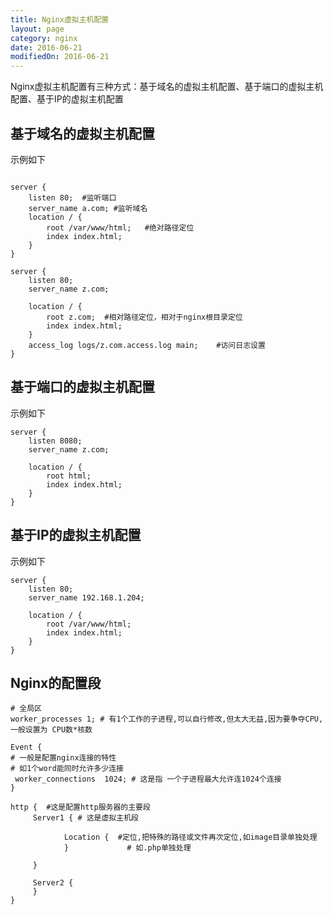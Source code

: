 ```yaml
---
title: Nginx虚拟主机配置
layout: page
category: nginx
date: 2016-06-21
modifiedOn: 2016-06-21
---
```


Nginx虚拟主机配置有三种方式：基于域名的虚拟主机配置、基于端口的虚拟主机配置、基于IP的虚拟主机配置

## 基于域名的虚拟主机配置
	
示例如下

```shell

server {
    listen 80;  #监听端口
    server_name a.com; #监听域名
    location / {
        root /var/www/html;   #绝对路径定位
        index index.html;
    }
}

server {
    listen 80;
    server_name z.com;

    location / {
        root z.com;  #相对路径定位，相对于nginx根目录定位
		index index.html;
    }
    access_log logs/z.com.access.log main;    #访问日志设置
}

```

## 基于端口的虚拟主机配置

示例如下

```shell
server {
    listen 8080;
    server_name z.com;

    location / {
        root html;
        index index.html;
    }
}
```


## 基于IP的虚拟主机配置

示例如下

```shell
server {
    listen 80;
    server_name 192.168.1.204;

    location / {
        root /var/www/html;
        index index.html;
    }
}
```

## Nginx的配置段 

```shell
# 全局区
worker_processes 1; # 有1个工作的子进程,可以自行修改,但太大无益,因为要争夺CPU,一般设置为 CPU数*核数
 
Event {
# 一般是配置nginx连接的特性
# 如1个word能同时允许多少连接
 worker_connections  1024; # 这是指 一个子进程最大允许连1024个连接
}
 
http {  #这是配置http服务器的主要段
     Server1 { # 这是虚拟主机段
      
            Location {  #定位,把特殊的路径或文件再次定位,如image目录单独处理
            }             # 如.php单独处理
 
     }
 
     Server2 {
     }
}

```















